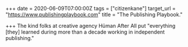 +++
date = 2020-06-09T07:00:00Z
tags = ["citizenkane"]
target_url = "https://www.publishingplaybook.com"
title = "The Publishing Playbook."

+++
The kind folks at creative agency Hüman After All put "everything \[they\] learned during more than a decade working in independent publishing."
